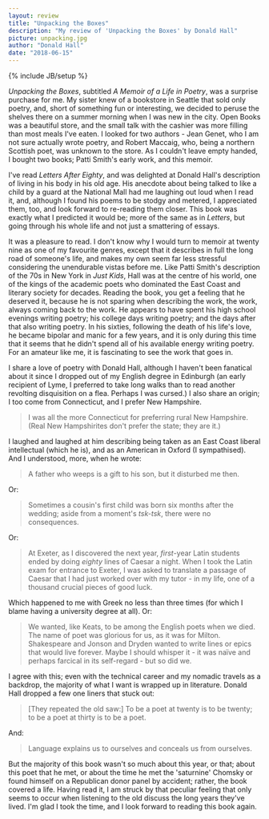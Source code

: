 ```yaml
---
layout: review
title: "Unpacking the Boxes"
description: "My review of 'Unpacking the Boxes' by Donald Hall"
picture: unpacking.jpg
author: "Donald Hall"
date: "2018-06-15"
---
```

{% include JB/setup %}


_Unpacking the Boxes_, subtitled _A Memoir of a Life in Poetry_, was a surprise purchase for me. My sister knew of a bookstore in Seattle that sold only poetry, and, short of something fun or interesting, we decided to peruse the shelves there on a summer morning when I was new in the city. Open Books was a beautiful store, and the small talk with the cashier was more filling than most meals I've eaten. I looked for two authors - Jean Genet, who I am not sure actually wrote poetry, and Robert Maccaig, who, being a northern Scottish poet, was unknown to the store. As I couldn't leave empty handed, I bought two books; Patti Smith's early work, and this memoir.

I've read _Letters After Eighty_, and was delighted at Donald Hall's description of living in his body in his old age. His anecdote about being talked to like a child by a guard at the National Mall had me laughing out loud when I read it, and, although I found his poems to be stodgy and metered, I appreciated them, too, and look forward to re-reading them closer. This book was exactly what I predicted it would be; more of the same as in _Letters_, but going through his whole life and not just a smattering of essays.

It was a pleasure to read. I don't know why I would turn to memoir at twenty nine as one of my favourite genres, except that it describes in full the long road of someone's life, and makes my own seem far less stressful considering the unendurable vistas before me. Like Patti Smith's description of the 70s in New York in _Just Kids_, Hall was at the centre of his world, one of the kings of the academic poets who dominated the East Coast and literary society for decades. Reading the book, you get a feeling that he deserved it, because he is not sparing when describing the work, the work, always coming back to the work. He appears to have spent his high school evenings writing poetry; his college days writing poetry; and the days after that also writing poetry. In his sixties, following the death of his life's love, he became bipolar and manic for a few years, and it is only during this time that it seems that he didn't spend all of his available energy writing poetry. For an amateur like me, it is fascinating to see the work that goes in.

I share a love of poetry with Donald Hall, although I haven't been fanatical about it since I dropped out of my English degree in Edinburgh (an early recipient of Lyme, I preferred to take long walks than to read another revolting disquisition on a flea. Perhaps I was cursed.) I also share an origin; I too come from Connecticut, and I prefer New Hampshire.

> I was all the more Connecticut for preferring rural New Hampshire. (Real New Hampshirites don't prefer the state; they are it.)

I laughed and laughed at him describing being taken as an East Coast liberal  intellectual (which he is), and as an American in Oxford (I sympathised). And I understood, more, when he wrote:

> A father who weeps is a gift to his son, but it disturbed me then.

Or:

> Sometimes a cousin's first child was born six months after the wedding; aside from a moment's _tsk-tsk_, there were no consequences.

Or:

> At Exeter, as I discovered the next year, _first_-year Latin students ended by doing _eighty_ lines of Caesar a night. When I took the Latin exam for entrance to Exeter, I was asked to translate a passage of Caesar that I had just worked over with my tutor - in my life, one of a thousand crucial pieces of good luck.

Which happened to me with Greek no less than three times (for which I blame having a university degree at all). Or:

> We wanted, like Keats, to be among the English poets when we died. The name of poet was glorious for us, as it was for Milton. Shakespeare and Jonson and Dryden wanted to write lines or epics that would live forever. Maybe I should whisper it - it was naïve and perhaps farcical in its self-regard - but so did we.

I agree with this; even with the technical career and my nomadic travels as a backdrop, the majority of what I want is wrapped up in literature. Donald Hall dropped a few one liners that stuck out:

> [They repeated the old saw:] To be a poet at twenty is to be twenty; to be a poet at thirty is to be a poet.

And:

> Language explains us to ourselves and conceals us from ourselves.

But the majority of this book wasn't so much about this year, or that; about this poet that he met, or about the time he met the 'saturnine' Chomsky or found himself on a Republican donor panel by accident; rather, the book covered a life. Having read it, I am struck by that peculiar feeling that only seems to occur when listening to the old discuss the long years they've lived. I'm glad I took the time, and I look forward to reading this book again.